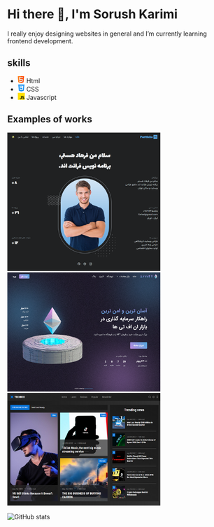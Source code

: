 # Hi there 👋, I'm Sorush Karimi
I really enjoy designing websites in general and I’m currently learning frontend development.

## skills
* <img src='https://github.com/soroushmdn/soroushmdn/blob/main/html.png' height='16' width='16'> Html
* <img src='https://github.com/soroushmdn/soroushmdn/blob/main/css-3.png' height='16' width='16'> CSS
* <img src='https://github.com/soroushmdn/soroushmdn/blob/main/js.png' height='16' width='16'>  Javascript 

## Examples of works
 <a href="https://soroushmdn.github.io/portfolio/" target="_blank">
  <img src='https://github.com/soroushmdn/soroushmdn/blob/main/portfolio.png' width='350'>
 </a>
 
  <a href="https://soroushmdn.github.io/portfolio/" target="_blank">
  <img src='https://github.com/soroushmdn/soroushmdn/blob/main/irnft.png' width='350'>
 </a>
 
  <a href="https://soroushmdn.github.io/portfolio/" target="_blank">
  <img src='https://github.com/soroushmdn/soroushmdn/blob/main/techbox.png' width='350'>
 </a>
 
![GitHub stats](https://github-readme-stats.vercel.app/api?username=soroushmdn&show_icons=true)  


